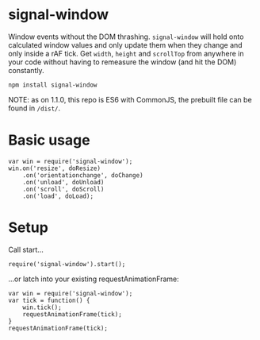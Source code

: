 signal-window
=============

Window events without the DOM thrashing. `signal-window` will hold onto calculated window values and only
update them when they change and only inside a rAF tick. Get `width`, `height` and `scrollTop` from anywhere
in your code without having to remeasure the window (and hit the DOM) constantly.

```
npm install signal-window
```

NOTE: as on 1.1.0, this repo is ES6 with CommonJS, the prebuilt file can be found in `/dist/`.

Basic usage
=============

```
var win = require('signal-window');
win.on('resize', doResize)
    .on('orientationchange', doChange)
    .on('unload', doUnload)
    .on('scroll', doScroll)
    .on('load', doLoad);
```

Setup
=============

Call start...
```
require('signal-window').start();
```

...or latch into your existing requestAnimationFrame:
```
var win = require('signal-window');
var tick = function() {
	win.tick();
	requestAnimationFrame(tick);
}
requestAnimationFrame(tick);
```
